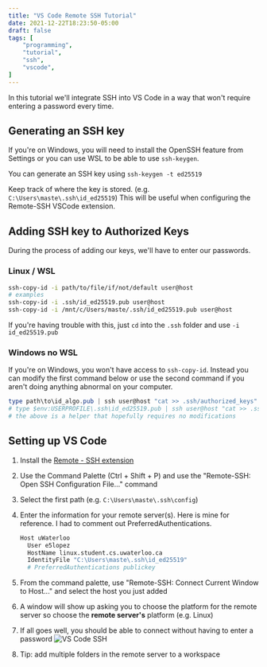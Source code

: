 ```yaml
---
title: "VS Code Remote SSH Tutorial"
date: 2021-12-22T18:23:50-05:00
draft: false
tags: [
    "programming",
    "tutorial",
    "ssh",
    "vscode",
]
---
```


In this tutorial we'll integrate SSH into VS Code in a way that won't require entering a password every time.

## Generating an SSH key

If you're on Windows, you will need to install the OpenSSH feature from Settings or you can use WSL to be able to use `ssh-keygen`.

You can generate an SSH key using `ssh-keygen -t ed25519`

Keep track of where the key is stored. (e.g. `C:\Users\maste\.ssh\id_ed25519`)
This will be useful when configuring the Remote-SSH VSCode extension.

## Adding SSH key to Authorized Keys

During the process of adding our keys, we'll have to enter our passwords.

### Linux / WSL

```sh
ssh-copy-id -i path/to/file/if/not/default user@host
# examples
ssh-copy-id -i .ssh/id_ed25519.pub user@host
ssh-copy-id -i /mnt/c/Users/maste/.ssh/id_ed25519.pub user@host
```

If you're having trouble with this, just `cd` into the `.ssh` folder and use `-i id_ed25519.pub`

### Windows no WSL

If you're on Windows, you won't have access to `ssh-copy-id`. Instead you can modify the first command below or use the second command
if you aren't doing anything abnormal on your computer.

```powershell
type path\to\id_algo.pub | ssh user@host "cat >> .ssh/authorized_keys"
# type $env:USERPROFILE\.ssh\id_ed25519.pub | ssh user@host "cat >> .ssh/authorized_keys"
# the above is a helper that hopefully requires no modifications
```

## Setting up VS Code

1. Install the [Remote - SSH extension](https://marketplace.visualstudio.com/items?itemName=ms-vscode-remote.remote-ssh)
2. Use the Command Palette (Ctrl + Shift + P) and use the "Remote-SSH: Open SSH Configuration File..." command
3. Select the first path  (e.g. `C:\Users\maste\.ssh\config`)
4. Enter the information for your remote server(s). Here is mine for reference. I had to comment out PreferredAuthentications.

    ```sh
    Host uWaterloo
      User e5lopez
      HostName linux.student.cs.uwaterloo.ca
      IdentityFile "C:\Users\maste\.ssh\id_ed25519"
      # PreferredAuthentications publickey
    ```

5. From the command palette, use "Remote-SSH: Connect Current Window to Host..." and select the host you just added
6. A window will show up asking you to choose the platform for the remote server so choose the **remote server's** platform (e.g. Linux)
7. If all goes well, you should be able to connect without having to enter a password
![VS Code SSH](/images/vs-code-remote-ssh/connected-example.png)
8. Tip: add multiple folders in the remote server to a workspace
